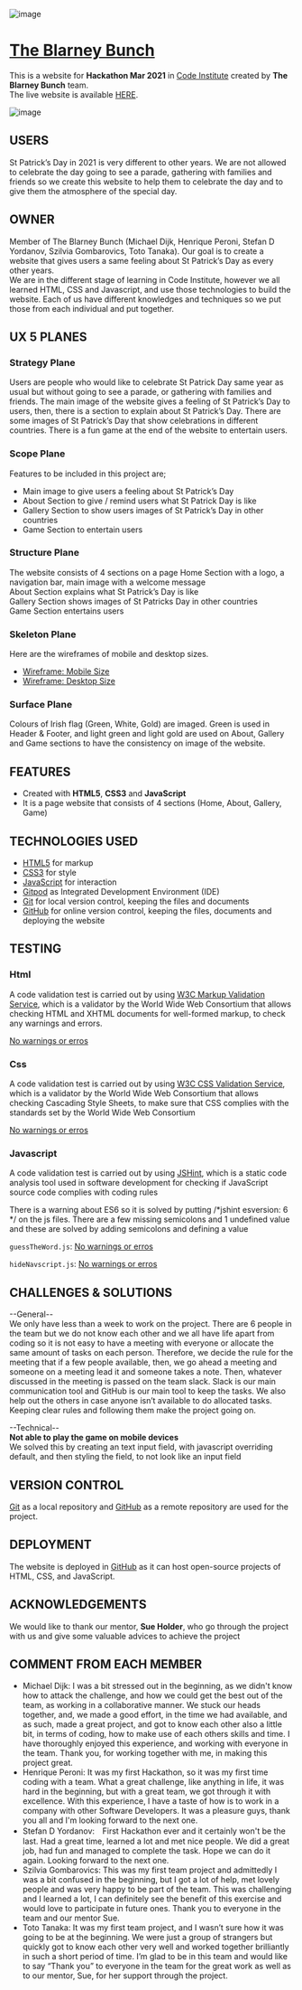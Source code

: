 ![image](https://github.com/michaeldijk/team14Hackathon/blob/master/assets/documents/logo.png)

# [The Blarney Bunch](https://michaeldijk.github.io/team14Hackathon/)

This is a website for **Hackathon Mar 2021** in [Code Institute](https://codeinstitute.net/) created by **The Blarney Bunch** team.<br>
The live website is available [HERE](https://michaeldijk.github.io/team14Hackathon/).

![image](https://github.com/michaeldijk/team14Hackathon/blob/master/assets/documents/mock-up.png)

## USERS
St Patrick’s Day in 2021 is very different to other years. We are not allowed to celebrate the day going to see a parade, gathering with families and friends so we create this website to help them to celebrate the day and to give them the atmosphere of the special day.

## OWNER
Member of The Blarney Bunch (Michael Dijk, Henrique Peroni, Stefan D Yordanov, Szilvia Gombarovics, Toto Tanaka). Our goal is to create a website that gives users a same feeling about St Patrick’s Day as every other years.<br>
We are in the different stage of learning in Code Institute, however we all learned HTML, CSS and Javascript, and use those technologies to build the website. 
Each of us have different knowledges and techniques so we put those from each individual and put together. 

## UX 5 PLANES
### Strategy Plane
Users are people who would like to celebrate St Patrick Day same year as usual but without going to see a parade, or gathering with families and friends. The main image of the website gives a feeling of St Patrick’s Day to users, then, there is a section to explain about St Patrick’s Day. There are some images of St Patrick’s Day that show celebrations in different countries. There is a fun game at the end of the website to entertain users.

### Scope Plane
Features to be included in this project are;
-   Main image to give users a feeling about St Patrick’s Day
-   About Section to give / remind users what St Patrick Day is like
-   Gallery Section to show users images of St Patrick’s Day in other countries
-   Game Section to entertain users

### Structure Plane
The website consists of 4 sections on a page
Home Section with a logo, a navigation bar, main image with a welcome message<br>
About Section explains what St Patrick’s Day is like<br>
Gallery Section shows images of St Patricks Day in other countries<br>
Game Section entertains users

### Skeleton Plane
Here are the wireframes of mobile and desktop sizes.
- [Wireframe: Mobile Size](https://github.com/michaeldijk/team14Hackathon/blob/master/assets/documents/st-patricks-day-mob.png)
- [Wireframe: Desktop Size](https://github.com/michaeldijk/team14Hackathon/blob/master/assets/documents/st-patricks-day-desktop.png)

### Surface Plane
Colours of Irish flag (Green, White, Gold) are imaged. Green is used in Header & Footer, and light green and light gold are used on About, Gallery and Game sections to have the consistency on image of the website.

## FEATURES
- Created with **HTML5**, **CSS3** and **JavaScript**
- It is a page website that consists of 4 sections (Home, About, Gallery, Game)

## TECHNOLOGIES USED
-  [HTML5](https://en.wikipedia.org/wiki/HTML) for markup
-  [CSS3](https://en.wikipedia.org/wiki/CSS) for style
-  [JavaScript](https://en.wikipedia.org/wiki/JavaScript) for interaction
-  [Gitpod](https://www.gitpod.io/) as Integrated Development Environment (IDE)
-  [Git](https://git-scm.com/) for local version control, keeping the files and documents
-  [GitHub](https://github.com/) for online version control, keeping the files, documents and deploying the website

## TESTING
### Html 
A code validation test is carried out by using [W3C Markup Validation Service](https://validator.w3.org/), which is a validator by the World Wide Web Consortium that allows checking HTML and XHTML documents for well-formed markup, to check any warnings and errors.<br>

[No warnings or erros](https://github.com/michaeldijk/team14Hackathon/blob/master/assets/documents/html.png) 
### Css
A code validation test is carried out by using [W3C CSS Validation Service](https://jigsaw.w3.org/css-validator/), which is a validator by the World Wide Web Consortium that allows checking Cascading Style Sheets, to make sure that CSS complies with the standards set by the World Wide Web Consortium<br>

[No warnings or erros](https://github.com/michaeldijk/team14Hackathon/blob/master/assets/documents/css.png)

### Javascript
A code validation test is carried out by using [JSHint](https://jshint.com/), which is a static code analysis tool used in software development for checking if JavaScript source code complies with coding rules<br>

There is a warning about ES6 so it is solved by putting /*jshint esversion: 6 */ on the js files. There are a few missing semicolons and 1 undefined value and these are solved by adding semicolons and defining a value<br>

`guessTheWord.js`:
[No warnings or erros](https://github.com/michaeldijk/team14Hackathon/blob/master/assets/documents/guessTheWord.png)

`hideNavscript.js`:
[No warnings or erros](https://github.com/michaeldijk/team14Hackathon/blob/master/assets/documents/hideNavscript.png)

## CHALLENGES & SOLUTIONS
--General--<br>
We only have less than a week to work on the project. There are 6 people in the team but we do not know each other and we all have life apart from coding so it is not easy to have a meeting with everyone or allocate the same amount of tasks on each person. Therefore, we decide the rule for the meeting that if a few people available, then, we go ahead a meeting and someone on a meeting lead it and someone takes a note. Then, whatever discussed in the meeting is passed on the team slack. Slack is our main communication tool and GitHub is our main tool to keep the tasks. We also help out the others in case anyone isn’t available to do allocated tasks. Keeping clear rules and following them make the project going on. 

--Technical--<br>
**Not able to play the game on mobile devices**<br>
We solved this by creating an text input field, with javascript overriding default, and then styling the field, to not look like an input field

## VERSION CONTROL
[Git](https://git-scm.com/) as a local repository and [GitHub](https://github.com/) as a remote repository are used for the project.

## DEPLOYMENT
The website is deployed in [GitHub](https://github.com/) as it can host open-source projects of HTML, CSS, and JavaScript.

## ACKNOWLEDGEMENTS
We would like to thank our mentor, **Sue Holder**, who go through the project with us and give some valuable advices to achieve the project

## COMMENT FROM EACH MEMBER
-  Michael Dijk: I was a bit stressed out in the beginning, as we didn't know how to attack the challenge, and how we could get the best out of the team, as working in a collaborative manner. We stuck our heads together, and, we made a good effort, in the time we had available, and as such, made a great project, and got to know each other also a little bit, in terms of coding, how to make use of each others skills and time. I have thoroughly enjoyed this experience, and working with everyone in the team. Thank you, for working together with me, in making this project great.
-  Henrique Peroni: It was my first Hackathon, so it was my first time coding with a team. What a great challenge, like anything in life, it was hard in the beginning, but with a great team, we got through it with excellence. With this experience, I have a taste of how is to work in a company with other Software Developers. It was a pleasure guys, thank you all and I'm looking forward to the next one.
-  Stefan D Yordanov:　First Hackathon ever and it certainly won't be the last. Had a great time, learned a lot and met nice people. We did a great job, had fun and managed to complete the task. Hope we can do it again. Looking forward to the next one.
-  Szilvia Gombarovics: This was my first team project and admittedly I was a bit confused in the beginning, but I got a lot of help, met lovely people and was very happy to be part of the team. This was challenging and I learned a lot, I can definitely see the benefit of this exercise and would love to participate in future ones. Thank you to everyone in the team and our mentor Sue.
-  Toto Tanaka: It was my first team project, and I wasn’t sure how it was going to be at the beginning. We were just a group of strangers but quickly got to know each other very well and worked together brilliantly in such a short period of time. I’m glad to be in this team and would like to say “Thank you” to everyone in the team for the great work as well as to our mentor, Sue, for her support through the project. 

